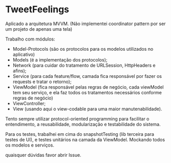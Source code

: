 # TweetFeelings

Aplicado a arquitetura MVVM.
(Não implementei coordinator pattern por ser um projeto de apenas uma tela)

Trabalho com módulos:
- Model-Protocols (são os protocolos para os modelos utilizados no aplicativo)
- Models (é a implementação dos protocolos);
- Network (para cuidar do tratamento de URLSession, HttpHeaders e afins);
- Service (para cada feature/flow, camada fica responsável por fazer os requests e tratar o retorno);
- ViewModel (fica responsável pelas regras de negócio, cada viewModel tem seu serviço, e ela faz todos os tratamentos necessários conforme regras de negócio)
- ViewController;
- View (usando aqui o view-codable para uma maior manutenabilidade).

Tento sempre utilizar protocol-oriented programming para facilitar o entendimento, a reusabilidade, modularização e testabilidade do sistema.

Para os testes, trabalhei em cima do snapshotTesting (lib terceira para testes de UI), e testes unitários na camada da ViewModel. Mockando todos os modelos e serviços.

quaisquer dúvidas favor abrir Issue.
